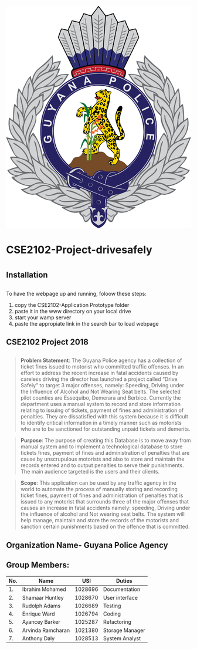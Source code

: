 ![](images/Guyana_Police_Force_Emblem.png) 


# CSE2102-Project-drivesafely <h1> 

## Installation <h2>
To have the webpage up and running, foloow these steps:
1) copy the CSE2102-Application Prototype folder
2) paste it in the www directory on your local drive 
3) start your wamp server
4) paste the appropiate link in the search bar to load webpage

## CSE2102 Project 2018 <h2>
>**Problem Statement**:
The Guyana Police agency has a collection of ticket fines issued to motorist who committed traffic offenses. In an effort to address the recent increase in fatal accidents caused by careless driving the director has launched a project called “Drive Safely” to target 3 major offenses, namely: Speeding, Driving under the Influence of Alcohol and Not Wearing Seat belts. The selected pilot counties are Essequibo, Demerara and Berbice. Currently the department uses a manual system to record and store information relating to issuing of tickets, payment of fines and administration of penalties. They are dissatisfied with this system because it is difficult to identify critical information in a timely manner such as motorists who are to be sanctioned for outstanding unpaid tickets and demerits.

>**Purpose**:
The purpose of creating this Database is to move away from manual system and to implement a technological database to store tickets fines, payment of fines and administration of penalties that are cause by unscrupulous motorists and also to store and maintain the records entered and to output penalties to serve their punishments. The main audience targeted is the users and their clients.

>**Scope**:
This application can be used by any traffic agency in the world to automate the process of manually storing and recording ticket fines, payment of fines and administration of penalties that is issued to any motorist that surrounds three of the major offenses that causes an increase in fatal accidents namely: speeding, Driving under the influence of alcohol and Not wearing seat belts. The system will help manage, maintain and store the records of the motorists and sanction certain punishments based on the offence that is committed.


## Organization Name- Guyana Police Agency <h2>

## Group Members:

| No.|    Name        |   USI   |   Duties      | 
| ---|----------------|---------|---------------|
|  1.| Ibrahim Mohamed  |  1028696 | Documentation 
|  2.| Shamaar Huntley  |  1028670 | User interface
|  3.| Rudolph Adams    |  1026689 | Testing
|  4.| Enrique Ward  	  |  1026794 | Coding
|  5.| Ayancey Barker   |  1025287 | Refactoring 
|  6.| Arvinda Ramcharan| 1021380  | Storage Manager
|  7.| Anthony Daly	    | 1028513  | System Analyst
                              
                                
                                 
                                 
                                
                                   

  
